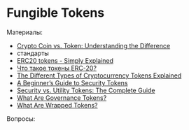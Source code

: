 # Fungible Tokens

Материалы:

* [Crypto Coin vs. Token: Understanding the Difference](https://blog.liquid.com/coin-vs-token)
* стандарты
* [ERC20 tokens - Simply Explained](https://www.youtube.com/watch?v=cqZhNzZoMh8&t=62s)
* [Что такое токены ERC-20?](https://forklog.com/cryptorium/chto-takoe-tokeny-erc-20/)
* [The Different Types of Cryptocurrency Tokens Explained](https://blog.makerdao.com/the-different-types-of-cryptocurrency-tokens-explained/)
* [A Beginner’s Guide to Security Tokens](https://academy.binance.com/en/articles/a-beginners-guide-to-security-tokens)
* [Security vs. Utility Tokens: The Complete Guide](https://cryptopotato.com/security-vs-utility-tokens-the-complete-guide/)
* [What Are Governance Tokens?](https://academy.binance.com/en/articles/what-are-governance-tokens)
* [What Are Wrapped Tokens?](https://academy.binance.com/en/articles/what-are-wrapped-tokens)

Вопросы:
